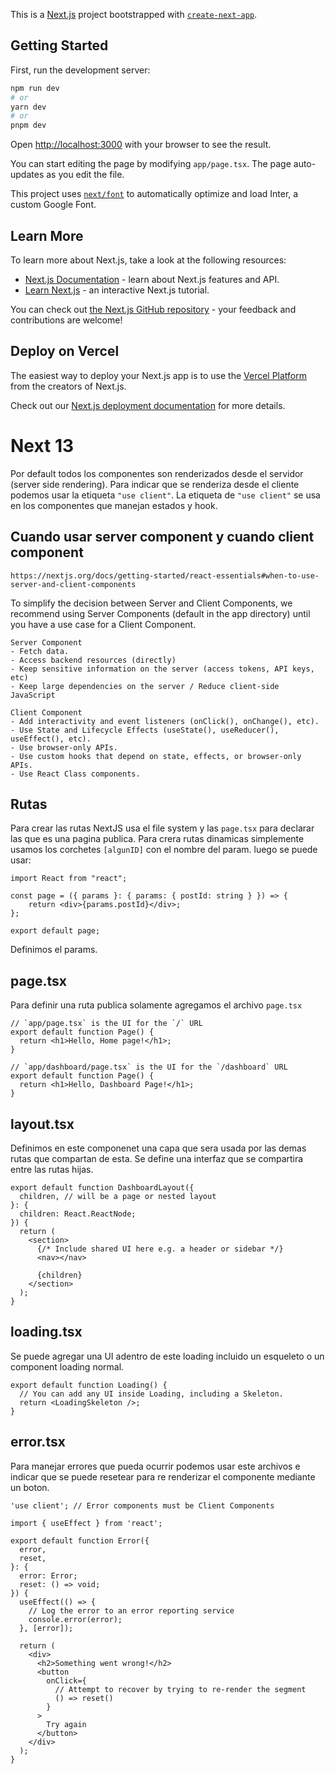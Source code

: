 This is a [Next.js](https://nextjs.org/) project bootstrapped with [`create-next-app`](https://github.com/vercel/next.js/tree/canary/packages/create-next-app).

## Getting Started

First, run the development server:

```bash
npm run dev
# or
yarn dev
# or
pnpm dev
```

Open [http://localhost:3000](http://localhost:3000) with your browser to see the result.

You can start editing the page by modifying `app/page.tsx`. The page auto-updates as you edit the file.

This project uses [`next/font`](https://nextjs.org/docs/basic-features/font-optimization) to automatically optimize and load Inter, a custom Google Font.

## Learn More

To learn more about Next.js, take a look at the following resources:

-   [Next.js Documentation](https://nextjs.org/docs) - learn about Next.js features and API.
-   [Learn Next.js](https://nextjs.org/learn) - an interactive Next.js tutorial.

You can check out [the Next.js GitHub repository](https://github.com/vercel/next.js/) - your feedback and contributions are welcome!

## Deploy on Vercel

The easiest way to deploy your Next.js app is to use the [Vercel Platform](https://vercel.com/new?utm_medium=default-template&filter=next.js&utm_source=create-next-app&utm_campaign=create-next-app-readme) from the creators of Next.js.

Check out our [Next.js deployment documentation](https://nextjs.org/docs/deployment) for more details.

# Next 13

Por default todos los componentes son renderizados desde el servidor (server side rendering). Para indicar que se renderiza desde el cliente podemos usar la etiqueta `"use client"`.
La etiqueta de `"use client"` se usa en los componentes que manejan estados y hook.

## Cuando usar server component y cuando client component

```
https://nextjs.org/docs/getting-started/react-essentials#when-to-use-server-and-client-components
```

To simplify the decision between Server and Client Components, we recommend using Server Components (default in the app directory) until you have a use case for a Client Component.

```
Server Component
- Fetch data.
- Access backend resources (directly)
- Keep sensitive information on the server (access tokens, API keys, etc)
- Keep large dependencies on the server / Reduce client-side JavaScript

Client Component
- Add interactivity and event listeners (onClick(), onChange(), etc).
- Use State and Lifecycle Effects (useState(), useReducer(), useEffect(), etc).
- Use browser-only APIs.
- Use custom hooks that depend on state, effects, or browser-only APIs.
- Use React Class components.
```

## Rutas

Para crear las rutas NextJS usa el file system y las `page.tsx` para declarar las que es una pagina publica.
Para crera rutas dinamicas simplemente usamos los corchetes `[algunID]` con el nombre del param. luego se puede usar:

```
import React from "react";

const page = ({ params }: { params: { postId: string } }) => {
    return <div>{params.postId}</div>;
};

export default page;
```

Definimos el params.

## page.tsx

Para definir una ruta publica solamente agregamos el archivo `page.tsx`

```
// `app/page.tsx` is the UI for the `/` URL
export default function Page() {
  return <h1>Hello, Home page!</h1>;
}
```

```
// `app/dashboard/page.tsx` is the UI for the `/dashboard` URL
export default function Page() {
  return <h1>Hello, Dashboard Page!</h1>;
}
```

## layout.tsx

Definimos en este componenet una capa que sera usada por las demas rutas que compartan de esta. Se define una interfaz que se compartira entre las rutas hijas.

```
export default function DashboardLayout({
  children, // will be a page or nested layout
}: {
  children: React.ReactNode;
}) {
  return (
    <section>
      {/* Include shared UI here e.g. a header or sidebar */}
      <nav></nav>

      {children}
    </section>
  );
}
```

## loading.tsx

Se puede agregar una UI adentro de este loading incluido un esqueleto o un component loading normal.

```
export default function Loading() {
  // You can add any UI inside Loading, including a Skeleton.
  return <LoadingSkeleton />;
}
```

## error.tsx

Para manejar errores que pueda ocurrir podemos usar este archivos e indicar que se puede resetear para re renderizar el componente mediante un boton.

```
'use client'; // Error components must be Client Components

import { useEffect } from 'react';

export default function Error({
  error,
  reset,
}: {
  error: Error;
  reset: () => void;
}) {
  useEffect(() => {
    // Log the error to an error reporting service
    console.error(error);
  }, [error]);

  return (
    <div>
      <h2>Something went wrong!</h2>
      <button
        onClick={
          // Attempt to recover by trying to re-render the segment
          () => reset()
        }
      >
        Try again
      </button>
    </div>
  );
}
```
